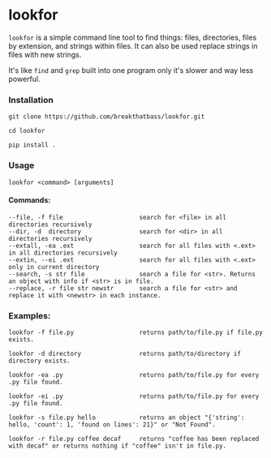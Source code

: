 # lookfor

```lookfor``` is a simple command line tool to find things: files, directories, files by extension, and strings within files. 
It can also be used replace strings in files with new strings.

It's like ```find``` and ```grep``` built into one program only it's slower and way less powerful.

### Installation

```git clone https://github.com/breakthatbass/lookfor.git```

```cd lookfor```

```pip install .```


### Usage

```lookfor <command> [arguments]```

#### Commands:
```
--file, -f file                     search for <file> in all directories recursively
--dir, -d  directory                search for <dir> in all directories recursively
--extall, -ea .ext                  search for all files with <.ext> in all directories recursively
--extin, --ei .ext                  search for all files with <.ext> only in current directory
--search, -s str file               search a file for <str>. Returns an object with info if <str> is in file.
--replace, -r file str newstr       search a file for <str> and replace it with <newstr> in each instance.
```

### Examples:

```
lookfor -f file.py                  returns path/to/file.py if file.py exists.

lookfor -d directory                returns path/to/directory if directory exists.

lookfor -ea .py                     returns path/to/file.py for every .py file found.

lookfor -ei .py                     returns path/to/file.py for every .py file found.

lookfor -s file.py hello            returns an object "{'string': hello, 'count': 1, 'found on lines': 21}" or "Not Found".

lookfor -r file.py coffee decaf     returns "coffee has been replaced with decaf" or returns nothing if "coffee" isn't in file.py.
```
